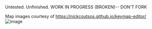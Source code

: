 Untested. Unfinished. WORK IN PROGRESS (BROKEN)-- DON'T FORK

Map images courtesy of https://nickcoutsos.github.io/keymap-editor/
![image](https://github.com/user-attachments/assets/aeab5d83-5341-4368-9eca-dbcc5efee02e)
